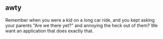 ## awty
Remember when you were a kid on a long car ride, and you kept asking your parents "Are we there yet?" and annoying the heck out of them? We want an application that does exactly that.
